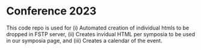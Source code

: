 # Conference 2023
This code repo is used for (i) Automated creation of individual htmls to be dropped in FSTP server, (ii) Creates invidual HTML per symposia to be used in our symposia page, and (iii) Creates a calendar of the event.
